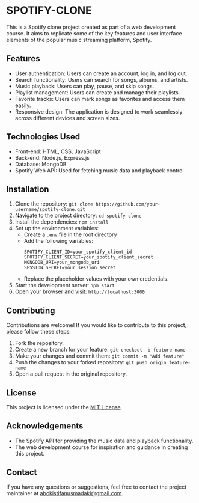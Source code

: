 # SPOTIFY-CLONE

This is a Spotify clone project created as part of a web development course. It aims to replicate some of the key features and user interface elements of the popular music streaming platform, Spotify.

## Features

- User authentication: Users can create an account, log in, and log out.
- Search functionality: Users can search for songs, albums, and artists.
- Music playback: Users can play, pause, and skip songs.
- Playlist management: Users can create and manage their playlists.
- Favorite tracks: Users can mark songs as favorites and access them easily.
- Responsive design: The application is designed to work seamlessly across different devices and screen sizes.

## Technologies Used

- Front-end: HTML, CSS, JavaScript
- Back-end: Node.js, Express.js
- Database: MongoDB
- Spotify Web API: Used for fetching music data and playback control

## Installation

1. Clone the repository: `git clone https://github.com/your-username/spotify-clone.git`
2. Navigate to the project directory: `cd spotify-clone`
3. Install the dependencies: `npm install`
4. Set up the environment variables:
   - Create a `.env` file in the root directory
   - Add the following variables:
     ```
     SPOTIFY_CLIENT_ID=your_spotify_client_id
     SPOTIFY_CLIENT_SECRET=your_spotify_client_secret
     MONGODB_URI=your_mongodb_uri
     SESSION_SECRET=your_session_secret
     ```
   - Replace the placeholder values with your own credentials.
5. Start the development server: `npm start`
6. Open your browser and visit: `http://localhost:3000`

## Contributing

Contributions are welcome! If you would like to contribute to this project, please follow these steps:

1. Fork the repository.
2. Create a new branch for your feature: `git checkout -b feature-name`
3. Make your changes and commit them: `git commit -m "Add feature"`
4. Push the changes to your forked repository: `git push origin feature-name`
5. Open a pull request in the original repository.

## License

This project is licensed under the [MIT License](LICENSE).

## Acknowledgements

- The Spotify API for providing the music data and playback functionality.
- The web development course for inspiration and guidance in creating this project.

## Contact

If you have any questions or suggestions, feel free to contact the project maintainer at [abokistifanusmadaki@gmail.com](mailto:abokistifanusmadaki@gmail.com).

